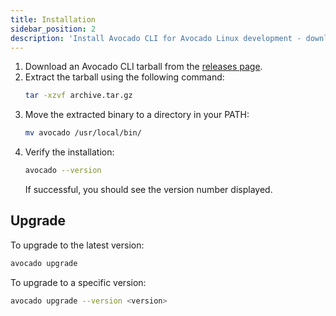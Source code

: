 ```yaml
---
title: Installation
sidebar_position: 2
description: 'Install Avocado CLI for Avocado Linux development - download, extract, and verify installation with upgrade instructions.'
---
```


1. Download an Avocado CLI tarball from the [releases page](https://github.com/avocado-linux/avocado-cli/releases).
2. Extract the tarball using the following command:
   ```bash
   tar -xzvf archive.tar.gz
   ```
3. Move the extracted binary to a directory in your PATH:
   ```bash
   mv avocado /usr/local/bin/
   ```
4. Verify the installation:
   ```bash
   avocado --version
   ```
   If successful, you should see the version number displayed.

## Upgrade

To upgrade to the latest version:

```bash
avocado upgrade
```

To upgrade to a specific version:

```bash
avocado upgrade --version <version>
```

